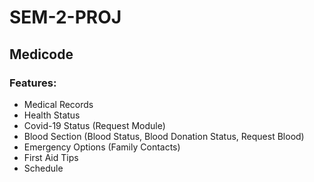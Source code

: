 # SEM-2-PROJ

## Medicode

### Features:
- Medical Records
- Health Status
- Covid-19 Status (Request Module)
- Blood Section (Blood Status, Blood Donation Status, Request Blood)
- Emergency Options (Family Contacts)
- First Aid Tips
- Schedule

